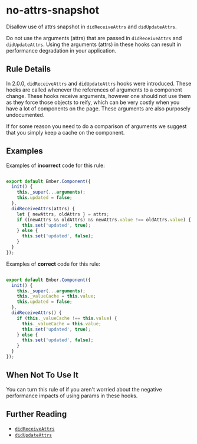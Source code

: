 # no-attrs-snapshot

Disallow use of attrs snapshot in `didReceiveAttrs` and `didUpdateAttrs`.

Do not use the arguments (attrs) that are passed in `didReceiveAttrs` and `didUpdateAttrs`. Using the arguments (attrs) in these hooks can result in performance degradation in your application.

## Rule Details

In 2.0.0, `didReceiveAttrs` and `didUpdateAttrs` hooks were introduced. These hooks are called whenever the references of arguments to a component change. These hooks receive arguments, however one should not use them as they force those objects to reify, which can be very costly when you have a lot of components on the page. These arguments are also purposely undocumented.

If for some reason you need to do a comparison of arguments we suggest that you simply keep a cache on the component.

## Examples

Examples of **incorrect** code for this rule:

```js

export default Ember.Component({
  init() {
    this._super(...arguments);
    this.updated = false;
  },
  didReceiveAttrs(attrs) {
    let { newAttrs, oldAttrs } = attrs;
    if ((newAttrs && oldAttrs) && newAttrs.value !== oldAttrs.value) {
      this.set('updated', true);
    } else {
      this.set('updated', false);
    }
  }
});

```

Examples of **correct** code for this rule:

```js

export default Ember.Component({
  init() {
    this._super(...arguments);
    this._valueCache = this.value;
    this.updated = false;
  },
  didReceiveAttrs() {
    if (this._valueCache !== this.value) {
      this._valueCache = this.value;
      this.set('updated', true);
    } else {
      this.set('updated', false);
    }
  }
});

```

## When Not To Use It

You can turn this rule of if you aren't worried about the negative performance impacts of using params in these hooks.

## Further Reading

- [`didReceiveAttrs`](https://guides.emberjs.com/v2.9.0/components/the-component-lifecycle/#toc_formatting-component-attributes-with-code-didreceiveattrs-code)
- [`didUpdateAttrs`](https://guides.emberjs.com/v2.9.0/components/the-component-lifecycle/#toc_resetting-presentation-state-on-attribute-change-with-code-didupdateattrs-code)

